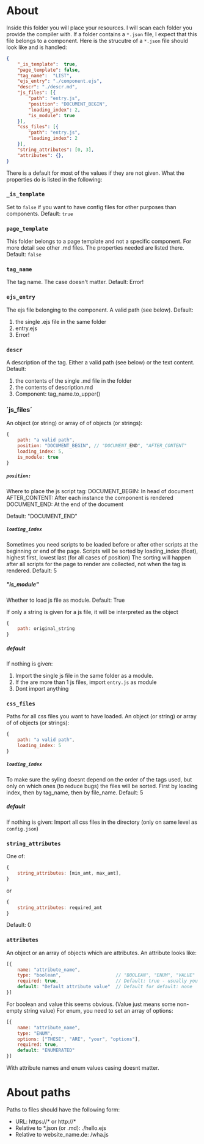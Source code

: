 # About

Inside this folder you will place your resources. I will scan each folder you provide the compiler with.
If a folder contains a `*.json` file, I expect that this file belongs to a component. Here is the strucutre of a `*.json` file should look like and is handled:

```json
{
    "_is_template":  true,
    "page_template": false,
    "tag_name":  "LIST",
    "ejs_entry": "./component.ejs",
    "descr": "./descr.md",
    "js_files": [{
        "path": "entry.js",
        "position": "DOCUMENT_BEGIN",
        "loading_index": 2,
        "is_module": true
    }],
    "css_files": [{
        "path": "entry.js",
        "loading_index": 2
    }],
    "string_attributes": [0, 3],
    "attributes": {},
}
```

There is a default for most of the values if they are not given. What the properties do is listed in the following:

### `_is_template`
Set to `false` if you want to have config files for other purposes than components.
Default: `true`

### `page_template`
This folder belongs to a page template and not a specific component. For more detail see other .md files.
The properties needed are listed there.
Default: `false`

### `tag_name`
The tag name. The case doesn't matter.
Default: Error!

### `ejs_entry`
The ejs file belonging to the component. A valid path (see below).
Default: 
1. the single .ejs file in the same folder
2. entry.ejs
3. Error!

### `descr`
A description of the tag. Either a valid path (see below) or the text content.
Default:
1. the contents of the single .md file in the folder
2. the contents of description.md
3. Component: tag_name.to_upper()

### ´js_files´
An object (or string) or array of of objects (or strings):

```js
{
    path: "a valid path",
    position: "DOCUMENT_BEGIN", // "DOCUMENT_END", "AFTER_CONTENT"
    loading_index: 5,
    is_module: true
}
```

##### `position:`
Where to place the js script tag:
DOCUMENT_BEGIN: In head of document
AFTER_CONTENT: After each instance the component is rendered
DOCUMENT_END: At the end of the document

Default: "DOCUMENT_END"

##### `loading_index`
Sometimes you need scripts to be loaded before or after other scripts at the beginning or end of the page. Scripts will be sorted by loading_index (float), highest first, lowest last (for all cases of position)
The sorting will happen after all scripts for the page to render are collected, not when the tag is rendered.
Default: 5

##### "is_module"
Whether to load js file as module.
Default: True

If only a string is given for a js file, it will be interpreted as the object

```js
{
    path: original_string
}
```

##### default
If nothing is given:
1. Import the single js file in the same folder as a module.
2. If the are more than 1 js files, import `entry.js` as module
3. Dont import anything

### `css_files`
Paths for all css files you want to have loaded.
An object (or string) or array of of objects (or strings):

```js
{
    path: "a valid path",
    loading_index: 5
}
```

##### `loading_index`
To make sure the syling doesnt depend on the order of the tags used, but only on which ones (to reduce bugs) the files will be sorted. First by loading index, then by tag_name, then by file_name.
Default: 5

##### default
If nothing is given:
Import all css files in the directory (only on same level as `config.json`)

### `string_attributes`
One of:

```js
{
    string_attributes: [min_amt, max_amt],
}
```

or 

```js
{
    string_attributes: required_amt
}
```

Default: 0

### `attributes`
An object or an array of objects which are attributes. An attribute looks like:

```js
[{
    name: "attribute_name",
    type: "boolean",                    // "BOOLEAN", "ENUM", "VALUE"
    required: true,                     // Default: true - usually you want to set a default anyways
    default: "Default attribute value"  // Default for default: none
}]
```

For boolean and value this seems obvious. (Value just means some non-empty string value)
For enum, you need to set an array of options:

```js
[{
    name: "attribute_name",
    type: "ENUM",
    options: ["THESE", "ARE", "your", "options"],
    required: true,
    default: "ENUMERATED"
}]
```

With attribute names and enum values casing doesnt matter.


# About paths
Paths to files should have the following form:
- URL:                           https://* or http://*
- Relative to *.json (or .md):   ./hello.ejs
- Relative to website_name.de:   /wha.js